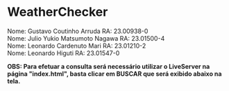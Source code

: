 # WeatherChecker

Nome: Gustavo Coutinho Arruda RA: 23.00938-0<br>
Nome: Julio Yukio Matsumoto Nagawa RA: 23.01500-4<br>
Nome: Leonardo Cardenuto Mari RA: 23.01210-2<br>
Nome: Leonardo Higuti RA: 23.01547-0<br>

<strong> OBS: Para efetuar a consulta será necessário utilizar o LiveServer na página "index.html", basta clicar em BUSCAR que será exibido abaixo na tela.</strong>
